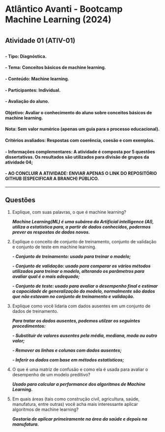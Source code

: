 # Atlântico Avanti - Bootcamp Machine Learning (2024)
#
## Atividade 01 (ATIV-01)
##
#### - Tipo: Diagnóstica.
#### - Tema: Conceitos básicos de machine learning.
#### - Conteúdo: Machine learning.
#### - Participantes: Individual.
#### - Avaliação do aluno.
  
#### Objetivo: Avaliar o conhecimento do aluno sobre conceitos básicos de machine learning.
#### Nota: Sem valor numérico (apenas um guia para o processo educacional).
#### Critérios avaliados: Respostas com coerência, coesão e com exemplos.

#### - Informações complementares: A atividade é composta por 5 questões dissertativas. Os resultados são utilizados para divisão de grupos da atividade 04;

#### - AO CONCLUIR A ATIVIDADE: ENVIAR APENAS O LINK DO REPOSITÓRIO GITHUB (ESPECIFICAR A BRANCH) PÚBLICO.

--------------
## Questões

1. Explique, com suas palavras, o que é machine learning?

    ***Machine Learning(ML) é uma subárea da Artificial intelligence (AI), utiliza a estatística para, a partir de dados conhecidos, podermos prever as respostas de dados novos.***
   

2. Explique o conceito de conjunto de treinamento, conjunto de validação e conjunto de teste em machine learning.

    ***- Conjunto de treinamento: usado para treinar o modelo;***
   
    ***- Conjunto de validação: usado para comparar os vários métodos utilizados para treinar o modelo, alterando os parâmetros para avaliar qual é o mais adequado;***

    ***- Conjunto de teste: usado para avaliar o desempenho final e estimar a capacidade de generalização do modelo, normalmente são dados que não estavam no conjunto de treinamento e validação.***
   
   
3. Explique como você lidaria com dados ausentes em um conjunto de dados de treinamento.

    ***Para tratar os dados ausentes, podemos utilzar os seguintes procedimentos:***

      ***- Substituir de valores ausentes pela média, mediana, moda ou outro valor;***

      ***- Remover as linhas e colunas com dados ausentes;***

      ***- Inferir os dados com base em métodos estatísticos;***
   

4. O que é uma matriz de confusão e como ela é usada para avaliar o desempenho de um modelo preditivo?

    ***Usado para calcular a performance dos algoritmos de Machine Learning.***

   
5. Em quais áreas (tais como construção civil, agricultura, saúde, manufatura, entre outras) você acha mais interessante aplicar algoritmos de machine learning?

    ***Gostaria de aplicar primeiramente na área da saúde e depois na manufatura.***
